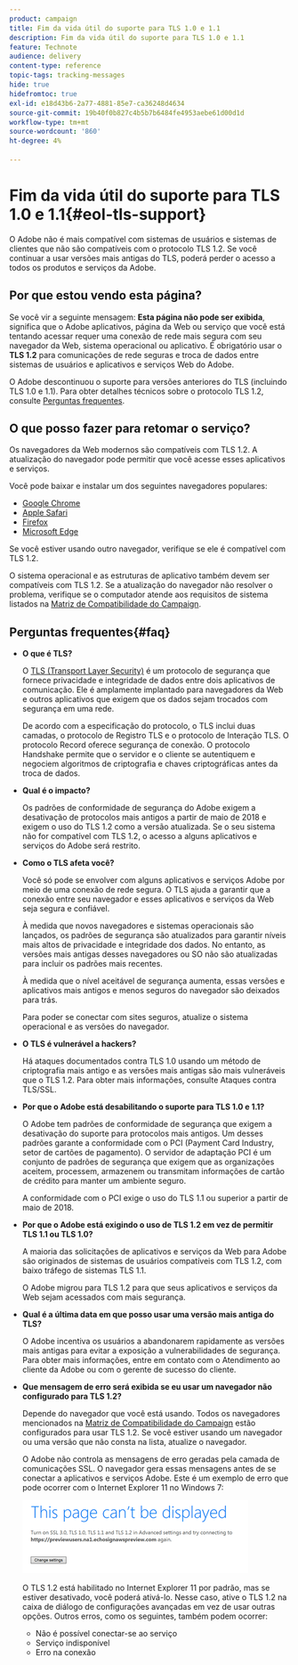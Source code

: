 ```yaml
---
product: campaign
title: Fim da vida útil do suporte para TLS 1.0 e 1.1
description: Fim da vida útil do suporte para TLS 1.0 e 1.1
feature: Technote
audience: delivery
content-type: reference
topic-tags: tracking-messages
hide: true
hidefromtoc: true
exl-id: e18d43b6-2a77-4881-85e7-ca36248d4634
source-git-commit: 19b40f0b827c4b5b7b6484fe4953aebe61d00d1d
workflow-type: tm+mt
source-wordcount: '860'
ht-degree: 4%

---
```


# Fim da vida útil do suporte para TLS 1.0 e 1.1{#eol-tls-support}



O Adobe não é mais compatível com sistemas de usuários e sistemas de clientes que não são compatíveis com o protocolo TLS 1.2. Se você continuar a usar versões mais antigas do TLS, poderá perder o acesso a todos os produtos e serviços da Adobe.

## Por que estou vendo esta página?

Se você vir a seguinte mensagem: **Esta página não pode ser exibida**, significa que o Adobe aplicativos, página da Web ou serviço que você está tentando acessar requer uma conexão de rede mais segura com seu navegador da Web, sistema operacional ou aplicativo. É obrigatório usar o **TLS 1.2** para comunicações de rede seguras e troca de dados entre sistemas de usuários e aplicativos e serviços Web do Adobe.

O Adobe descontinuou o suporte para versões anteriores do TLS (incluindo TLS 1.0 e 1.1). Para obter detalhes técnicos sobre o protocolo TLS 1.2, consulte [Perguntas frequentes](#faq).

## O que posso fazer para retomar o serviço?

Os navegadores da Web modernos são compatíveis com TLS 1.2. A atualização do navegador pode permitir que você acesse esses aplicativos e serviços.

Você pode baixar e instalar um dos seguintes navegadores populares:

* [Google Chrome](https://www.google.com/chrome/)
* [Apple Safari](https://www.apple.com/safari/)
* [Firefox](https://www.mozilla.org/en-US/firefox/new/)
* [Microsoft Edge](https://www.microsoft.com/en-us/edge)

Se você estiver usando outro navegador, verifique se ele é compatível com TLS 1.2.

O sistema operacional e as estruturas de aplicativo também devem ser compatíveis com TLS 1.2. Se a atualização do navegador não resolver o problema, verifique se o computador atende aos requisitos de sistema listados na [Matriz de Compatibilidade do Campaign](../../rn/using/compatibility-matrix.md).

## Perguntas frequentes{#faq}

* **O que é TLS?**

  O [TLS (Transport Layer Security)](https://en.wikipedia.org/wiki/Transport_Layer_Security) é um protocolo de segurança que fornece privacidade e integridade de dados entre dois aplicativos de comunicação. Ele é amplamente implantado para navegadores da Web e outros aplicativos que exigem que os dados sejam trocados com segurança em uma rede.

  De acordo com a especificação do protocolo, o TLS inclui duas camadas, o protocolo de Registro TLS e o protocolo de Interação TLS. O protocolo Record oferece segurança de conexão. O protocolo Handshake permite que o servidor e o cliente se autentiquem e negociem algoritmos de criptografia e chaves criptográficas antes da troca de dados.

* **Qual é o impacto?**

  Os padrões de conformidade de segurança do Adobe exigem a desativação de protocolos mais antigos a partir de maio de 2018 e exigem o uso do TLS 1.2 como a versão atualizada. Se o seu sistema não for compatível com TLS 1.2, o acesso a alguns aplicativos e serviços do Adobe será restrito.

* **Como o TLS afeta você?**

  Você só pode se envolver com alguns aplicativos e serviços Adobe por meio de uma conexão de rede segura. O TLS ajuda a garantir que a conexão entre seu navegador e esses aplicativos e serviços da Web seja segura e confiável.

  À medida que novos navegadores e sistemas operacionais são lançados, os padrões de segurança são atualizados para garantir níveis mais altos de privacidade e integridade dos dados. No entanto, as versões mais antigas desses navegadores ou SO não são atualizadas para incluir os padrões mais recentes.

  À medida que o nível aceitável de segurança aumenta, essas versões e aplicativos mais antigos e menos seguros do navegador são deixados para trás.

  Para poder se conectar com sites seguros, atualize o sistema operacional e as versões do navegador.

* **O TLS é vulnerável a hackers?**

  Há ataques documentados contra TLS 1.0 usando um método de criptografia mais antigo e as versões mais antigas são mais vulneráveis que o TLS 1.2. Para obter mais informações, consulte Ataques contra TLS/SSL.

* **Por que o Adobe está desabilitando o suporte para TLS 1.0 e 1.1?**

  O Adobe tem padrões de conformidade de segurança que exigem a desativação do suporte para protocolos mais antigos. Um desses padrões garante a conformidade com o PCI (Payment Card Industry, setor de cartões de pagamento). O servidor de adaptação PCI é um conjunto de padrões de segurança que exigem que as organizações aceitem, processem, armazenem ou transmitam informações de cartão de crédito para manter um ambiente seguro.

  A conformidade com o PCI exige o uso do TLS 1.1 ou superior a partir de maio de 2018.

* **Por que o Adobe está exigindo o uso de TLS 1.2 em vez de permitir TLS 1.1 ou TLS 1.0?**

  A maioria das solicitações de aplicativos e serviços da Web para Adobe são originados de sistemas de usuários compatíveis com TLS 1.2, com baixo tráfego de sistemas TLS 1.1.

  O Adobe migrou para TLS 1.2 para que seus aplicativos e serviços da Web sejam acessados com mais segurança.

* **Qual é a última data em que posso usar uma versão mais antiga do TLS?**

  O Adobe incentiva os usuários a abandonarem rapidamente as versões mais antigas para evitar a exposição a vulnerabilidades de segurança. Para obter mais informações, entre em contato com o Atendimento ao cliente da Adobe ou com o gerente de sucesso do cliente.

* **Que mensagem de erro será exibida se eu usar um navegador não configurado para TLS 1.2?**

  Depende do navegador que você está usando. Todos os navegadores mencionados na [Matriz de Compatibilidade do Campaign](../../rn/using/compatibility-matrix.md) estão configurados para usar TLS 1.2. Se você estiver usando um navegador ou uma versão que não consta na lista, atualize o navegador.

  O Adobe não controla as mensagens de erro geradas pela camada de comunicações SSL. O navegador gera essas mensagens antes de se conectar a aplicativos e serviços Adobe. Este é um exemplo de erro que pode ocorrer com o Internet Explorer 11 no Windows 7:

  ![](assets/do-not-translate/page-not-displayed.png)

  O TLS 1.2 está habilitado no Internet Explorer 11 por padrão, mas se estiver desativado, você poderá ativá-lo. Nesse caso, ative o TLS 1.2 na caixa de diálogo de configurações avançadas em vez de usar outras opções. Outros erros, como os seguintes, também podem ocorrer:

   * Não é possível conectar-se ao serviço
   * Serviço indisponível
   * Erro na conexão
